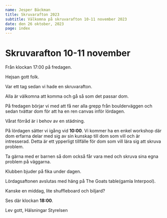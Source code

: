 ```yaml
---
name: Jesper Bäckman
title: Skruvarafton 2023
subtitle: Välkomna på skruvarafton 10-11 november 2023
date: den 26 oktober, 2023
page: index
---
```


# Skruvarafton 10-11 november

Från klockan 17:00  på fredagen.

Hejsan gott folk. 

Var ett tag sedan vi hade en skruvarafton. 

Alla är välkomna att komma och gå så som det passar dom. 

På fredagen börjar vi med att få ner alla grepp från boulderväggen och sedan tvättar dom för att ha en ren canvas inför lördagen. 

Vårat förråd är i behov av en städning. 

På lördagen sätter vi igång vid **10:00**.
Vi kommer ha en enkel workshop där dom erfarna delar med sig av sin kunskap till dom som vill och är intresserad.  Detta är ett ypperligt tillfälle för dom som vill lära sig att skruva problem. 

Ta gärna med er barnen så dom också får vara med och skruva sina egna problem på väggarna. 

Klubben bjuder på fika under dagen. 

Lördagsaftonen avslutas med häng på The Goats table(gamla Interpool). 

Kanske en middag, lite shuffleboard och biljard? 

Ses där klockan **18:00**.

Lev gott, 
Hälsningar Styrelsen